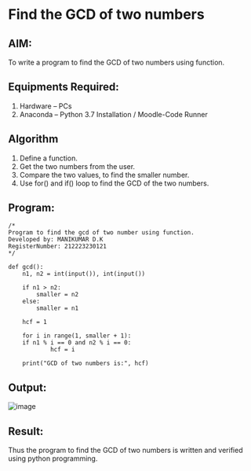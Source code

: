 # Find the GCD of two numbers

## AIM:
To write a program to find the GCD of two numbers using function.

## Equipments Required:
1. Hardware – PCs
2. Anaconda – Python 3.7 Installation / Moodle-Code Runner

## Algorithm
1. Define a function.
2. Get the two numbers from the user.
3. Compare the two values, to find the smaller number.
4. Use for() and if() loop to find the GCD of the two numbers.

## Program:
```
/*
Program to find the gcd of two number using function.
Developed by: MANIKUMAR D.K
RegisterNumber: 212223230121
*/

def gcd():
    n1, n2 = int(input()), int(input())

    if n1 > n2:
        smaller = n2
    else:
        smaller = n1

    hcf = 1

    for i in range(1, smaller + 1):
    if n1 % i == 0 and n2 % i == 0:
            hcf = i

    print("GCD of two numbers is:", hcf)

```

## Output:
![image](https://github.com/MANIKUMARDK/GCD-of-two-numbers/assets/147215581/55834c19-628c-4281-9239-6cf377ff6992)




## Result:
Thus the program to find the GCD of two numbers is written and verified using python programming.

